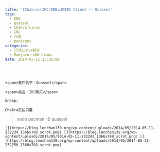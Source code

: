 ```yaml
---
title: '[Chakra][IRC]KDE上的IRC Client —— Quassel'
tags:
  - KDE
  - Quassel
  - Chakra Linux
  - IRC
  - 介紹
  - packages
categories:
  - IT及Linux綜合
  - Manjaro／x86 Linux
date: 2014-05-11 23:26:09
---
```


&nbsp;

	<span>套件名字：Quassel</span>

	<span>用途：IRC聊天</span>

	&nbsp;

	Chakra安裝只需

> sudo pacman -S quassel

	[](https://blog.lenchan139.org/wp-content/uploads/2014/05/2014-05-11-232234_1366x768_scrot.png) [](https://blog.lenchan139.org/wp-content/uploads/2014/05/2014-05-11-232241_1366x768_scrot.png) [](https://blog.lenchan139.org/wp-content/uploads/2014/05/2014-05-11-232250_1366x768_scrot.png)

